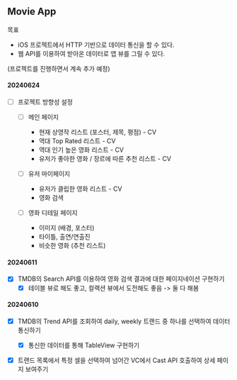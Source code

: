 ## Movie App

목표

- iOS 프로젝트에서 HTTP 기반으로 데이터 통신을 할 수 있다.
- 웹 API를 이용하여 받아온 데이터로 앱 뷰를 그릴 수 있다. 

(프로젝트를 진행하면서 계속 추가 예정)

#### 20240624

- [ ] 프로젝트 방향성 설정
    - [ ] 메인 페이지
        - 현재 상영작 리스트 (포스터, 제목, 평점) - CV
        - 역대 Top Rated 리스트 - CV
        - 역대 인기 높은 영화 리스트 - CV
        - 유저가 좋아한 영화 / 장르에 따른 추천 리스트 - CV
        
    - [ ] 유저 마이페이지
        - 유저가 클립한 영화 리스트 - CV
        - 영화 검색
    
    - [ ] 영화 디테일 페이지
        - 이미지 (배경, 포스터)
        - 타이틀, 출연/연출진
        - 비슷한 영화 (추천 리스트)

#### 20240611

- [x] TMDB의 Search API를 이용하여 영화 검색 결과에 대한 페이지네이션 구현하기
    - [x] 테이블 뷰로 해도 좋고, 컬랙션 뷰에서 도전해도 좋음 -> 둘 다 해봄

#### 20240610

- [x] TMDB의 Trend API를 조회하여 daily, weekly 트랜드 중 하나를 선택하여 데이터 통신하기
    - [x] 통신한 데이터를 통해 TableView 구현하기

- [x] 트랜드 목록에서 특정 셀을 선택하여 넘어간 VC에서 Cast API 호출하여 상세 페이지 보여주기

